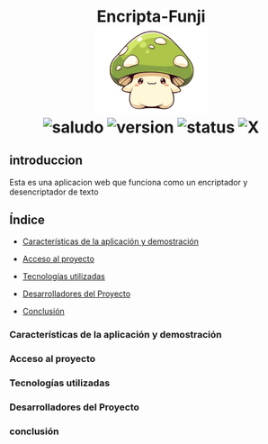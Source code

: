 <div align="center">
  <h1 align="center">
    Encripta-Funji
    <br />
    <a href="">
      <img src="https://github.com/AndresFelipePiedrahita/challenge/blob/main/assets/honguito.png" alt="Honguito" width="200px">
    </a>
    <br />
    <img src="https://img.shields.io/badge/hola-criaturitas-orange" alt="saludo">
    <img src="https://img.shields.io/badge/version-1.0-green" alt="version">
    <img src="https://img.shields.io/badge/status-finished-blue" alt="status">
    <img src="https://img.shields.io/twitter/follow/andres_fpm" alt="X">
  </h1>
</div>

## introduccion
Esta es una aplicacion web que funciona como un encriptador y desencriptador de texto

<h2>Índice</h2>

* [Características de la aplicación y demostración](#Características)

* [Acceso al proyecto](#acceso)

* [Tecnologías utilizadas](#tecnologías)

* [Desarrolladores del Proyecto](#desarrolladores)

* [Conclusión](#conclusión)

<h3 id="Características">Características de la aplicación y demostración</h3>
<h3 id="acceso">Acceso al proyecto</h3>
<h3 id="tecnologías">Tecnologías utilizadas</h3>
<h3 id="desarrolladores">Desarrolladores del Proyecto</h3>
<h3 id="conclusión">conclusión</h3>
  


